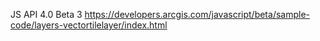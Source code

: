 JS API 4.0 Beta 3
https://developers.arcgis.com/javascript/beta/sample-code/layers-vectortilelayer/index.html